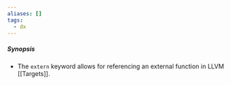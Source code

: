 ```yaml
---
aliases: []
tags:
  - dx
---
```

##### Synopsis
- The `extern` keyword allows for referencing an external function in LLVM [[Targets]].